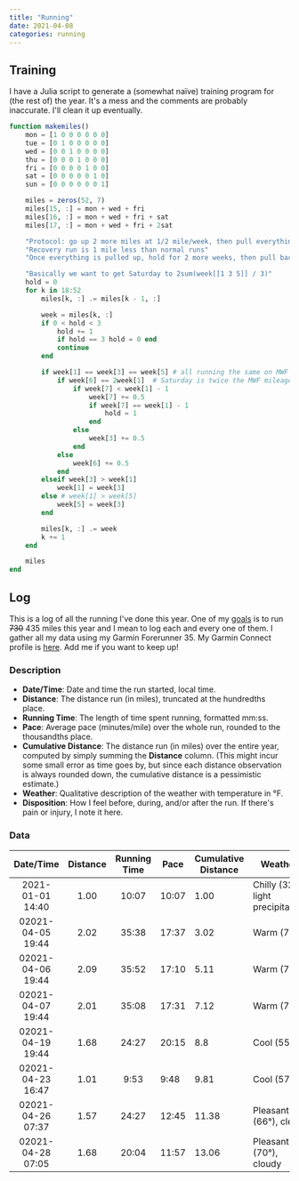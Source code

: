 ```yaml
---
title: "Running"
date: 2021-04-08
categories: running
---
```


## Training

I have a Julia script to generate a (somewhat naïve) training program for (the rest of) the year.
It's a mess and the comments are probably inaccurate.
I'll clean it up eventually.

```julia
function makemiles()
    mon = [1 0 0 0 0 0 0]
    tue = [0 1 0 0 0 0 0]
    wed = [0 0 1 0 0 0 0]
    thu = [0 0 0 1 0 0 0]
    fri = [0 0 0 0 1 0 0]
    sat = [0 0 0 0 0 1 0]
    sun = [0 0 0 0 0 0 1]

    miles = zeros(52, 7)
    miles[15, :] = mon + wed + fri
    miles[16, :] = mon + wed + fri + sat
    miles[17, :] = mon + wed + fri + 2sat

    "Protocol: go up 2 more miles at 1/2 mile/week, then pull everything up by a half mile a week"
    "Recovery run is 1 mile less than normal runs"
    "Once everything is pulled up, hold for 2 more weeks, then pull back 2 miles on the long run"

    "Basically we want to get Saturday to 2sum(week[[1 3 5]] / 3)"
    hold = 0
    for k in 18:52
        miles[k, :] .= miles[k - 1, :]

        week = miles[k, :]
        if 0 < hold < 3
            hold += 1
            if hold == 3 hold = 0 end
            continue
        end

        if week[1] == week[3] == week[5] # all running the same on MWF
            if week[6] == 2week[1]  # Saturday is twice the MWF mileage
                if week[7] < week[1] - 1
                    week[7] += 0.5
                    if week[7] == week[1] - 1
                        hold = 1
                    end
                else
                    week[3] += 0.5
                end
            else
                week[6] += 0.5
            end
        elseif week[3] > week[1]
            week[1] = week[3]
        else # week[1] > week[5]
            week[5] = week[3]
        end

        miles[k, :] .= week
        k += 1
    end

    miles
end
```

## Log

This is a log of all the running I've done this year.
One of my [goals](/about/#my-goals) is to run ~~730~~ 435 miles this year and I mean to log each and every one of them.
I gather all my data using my Garmin Forerunner 35.
My Garmin Connect profile is [here][gc-profile].
Add me if you want to keep up!

### Description

- **Date/Time**: Date and time the run started, local time.
- **Distance**: The distance run (in miles), truncated at the hundredths place.
- **Running Time**: The length of time spent running, formatted mm:ss.
- **Pace**: Average pace (minutes/mile) over the whole run, rounded to the thousandths place.
- **Cumulative Distance**: The distance run (in miles) over the entire year, computed by simply summing the **Distance** column.
  (This might incur some small error as time goes by, but since each distance observation is always rounded down, the cumulative distance is a pessimistic estimate.)
- **Weather**: Qualitative description of the weather with temperature in °F.
- **Disposition**: How I feel before, during, and/or after the run.
  If there's pain or injury, I note it here.

### Data


|    Date/Time     | Distance | Running Time | Pace  | Cumulative Distance | Weather                           | Disposition |
|:----------------:|:--------:|:------------:|-------|---------------------|-----------------------------------|-------------|
| 2021-01-01 14:40 | 1.00     | 10:07        | 10:07 | 1.00                | Chilly (32°), light precipitation | OK          |
| 02021-04-05 19:44| 2.02     | 35:38        | 17:37 | 3.02                | Warm (72°)                        | Relaxed     |
| 02021-04-06 19:44| 2.09     | 35:52        | 17:10 | 5.11                | Warm (70°)                        | Relaxed     |
| 02021-04-07 19:44| 2.01     | 35:08        | 17:31 | 7.12                | Warm (77°)                        | Relaxed     |
| 02021-04-19 19:44| 1.68     | 24:27        | 20:15 | 8.8                 | Cool (55°)                        | Motivated   |
| 02021-04-23 16:47| 1.01     | 9:53         | 9:48  | 9.81                | Cool (57°)                        | Energized   |
| 02021-04-26 07:37| 1.57     | 24:27        | 12:45 | 11.38               | Pleasant (66°), clear             | Motivated   |
| 02021-04-28 07:05| 1.68     | 20:04        | 11:57 | 13.06               | Pleasant (70°), cloudy            | Motivated   |

[gc-profile]: https://connect.garmin.com/modern/profile/6c222f05-ac98-4ead-be9c-781ed50dce85